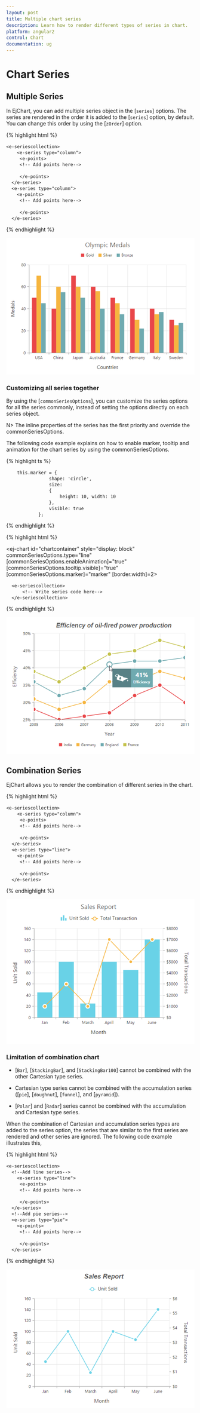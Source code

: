 ```yaml
---
layout: post
title: Multiple chart series
description: Learn how to render different types of series in chart.
platform: angular2
control: Chart
documentation: ug
---
```


# Chart Series

## Multiple Series

In EjChart, you can add multiple series object in the [`series`] options. The series are rendered in the order it is added to the [`series`] option, by default. You can change this order by using the [`zOrder`] option.  

{% highlight html %}

<ej-chart id="chartcontainer">

 <!-- Write series code here-->
    <e-seriescollection>
        <e-series type="column">
		 <e-points>
		 <!-- Add points here-->
		 
         </e-points>
	  </e-series>
	  <e-series type="column">
	    <e-points>
		 <!-- Add points here-->
		 
         </e-points>
	  </e-series>
   </e-seriescollection>
</ej-chart>

{% endhighlight %}

![](Chart-Series_images/Chart-Series_img1.png)


### Customizing all series together

By using the [`commonSeriesOptions`], you can customize the series options for all the series commonly, instead of setting the options directly on each series object. 

N> The inline properties of the series has the first priority and override the commonSeriesOptions.

The following code example explains on how to enable marker, tooltip and animation for the chart series by using the commonSeriesOptions.

{% highlight ts %}


        this.marker = {
                    shape: 'circle',
                    size:
                    {
                        height: 10, width: 10
                    },
                    visible: true
                };

{% endhighlight %}

{% highlight html %}

 <ej-chart id="chartcontainer" style="display: block" commonSeriesOptions.type="line" [commonSeriesOptions.enableAnimation]="true"
                [commonSeriesOptions.tooltip.visible]="true" [commonSeriesOptions.marker]="marker" [border.width]=2>

              
      <e-seriescollection>
          <!-- Write series code here-->
      </e-seriescollection>
</ej-chart>

{% endhighlight %} 

![](Chart-Series_images/Chart-Series_img2.png)


## Combination Series

EjChart allows you to render the combination of different series in the chart. 

{% highlight html %}

<ej-chart id="chartcontainer">

 <!-- Write series code here-->
    <e-seriescollection>
        <e-series type="column">
		 <e-points>
		 <!-- Add points here-->
		 
         </e-points>
	  </e-series>
	  <e-series type="line">
	    <e-points>
		 <!-- Add points here-->
		 
         </e-points>
	  </e-series>
   </e-seriescollection>
</ej-chart>


{% endhighlight %}

![](Chart-Series_images/Chart-Series_img3.png)


### Limitation of combination chart

* [`Bar`], [`StackingBar`], and [`StackingBar100`] cannot be combined with the other Cartesian type series.

* Cartesian type series cannot be combined with the accumulation series ([`pie`], [`doughnut`], [`funnel`], and [`pyramid`]).

* [`Polar`] and [`Radar`] series cannot be combined with the accumulation and Cartesian type series.

When the combination of Cartesian and accumulation series types are added to the series option, the series that are similar to the first series are rendered and other series are ignored. The following code example illustrates this,  


{% highlight html %}

<ej-chart id="chartcontainer">

    <e-seriescollection>
      <!--Add line series-->
        <e-series type="line">
		 <e-points>
		 <!-- Add points here-->
		 
         </e-points>
	  </e-series>
      <!--Add pie series-->
	  <e-series type="pie">
	    <e-points>
		 <!-- Add points here-->
		 
         </e-points>
	  </e-series>
   </e-seriescollection>
</ej-chart>

{% endhighlight %}

![](Chart-Series_images/Chart-Series_img4.png)

